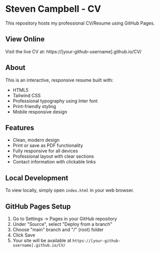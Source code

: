 # Steven Campbell - CV

This repository hosts my professional CV/Resume using GitHub Pages.

## View Online

Visit the live CV at: https://[your-github-username].github.io/CV/

## About

This is an interactive, responsive resume built with:
- HTML5
- Tailwind CSS
- Professional typography using Inter font
- Print-friendly styling
- Mobile responsive design

## Features

- Clean, modern design
- Print or save as PDF functionality
- Fully responsive for all devices
- Professional layout with clear sections
- Contact information with clickable links

## Local Development

To view locally, simply open `index.html` in your web browser.

## GitHub Pages Setup

1. Go to Settings → Pages in your GitHub repository
2. Under "Source", select "Deploy from a branch"
3. Choose "main" branch and "/" (root) folder
4. Click Save
5. Your site will be available at `https://[your-github-username].github.io/CV/`